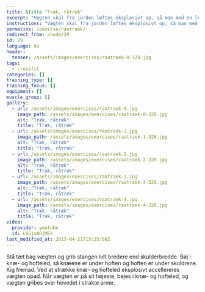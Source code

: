 ```yaml
---
title: &title "Træk, råtræk"
excerpt: "Vægten skal fra jorden løftes eksplosivt op, så man med en let knæbøjning kan gribe den over hovedet."
instructions: "Vægten skal fra jorden løftes eksplosivt op, så man med en let knæbøjning kan gribe den over hovedet."
permalink: /oevelse/raatraek/
redirect_from: /node/29
id: 29
language: da
header:
  teaser: /assets/images/exercises/raatraek-0-320.jpg
tags:
  - crossfit
categories: []
training_type: [] 
training_focus: []
equipment: []
muscle_group: []
gallery:
  - url: /assets/images/exercises/raatraek-0.jpg
    image_path: /assets/images/exercises/raatraek-0-320.jpg
    alt: "Træk, råtræk"
    title: "Træk, råtræk"
  - url: /assets/images/exercises/raatraek-1.jpg
    image_path: /assets/images/exercises/raatraek-1-320.jpg
    alt: "Træk, råtræk"
    title: "Træk, råtræk"
  - url: /assets/images/exercises/raatraek-2.jpg
    image_path: /assets/images/exercises/raatraek-2-320.jpg
    alt: "Træk, råtræk"
    title: "Træk, råtræk"
  - url: /assets/images/exercises/raatraek-3.jpg
    image_path: /assets/images/exercises/raatraek-3-320.jpg
    alt: "Træk, råtræk"
    title: "Træk, råtræk"
  - url: /assets/images/exercises/raatraek-4.jpg
    image_path: /assets/images/exercises/raatraek-4-320.jpg
    alt: "Træk, råtræk"
    title: "Træk, råtræk"
video:
  provider: youtube
  id: L6SjuAOjMEk
last_modified_at: 2013-04-21T13:25:08Z
---
```


Stå tæt bag vægten og grib stangen lidt bredere end skulderbredde. Bøj i knæ- og hofteled, så knæene er under hoften og hoften er under skuldrene. Kig fremad. Ved at strække knæ- og hofteled eksplosivt accellereres vægten opad. Når vægten er på sit højeste, bøjes i knæ- og hofteled, og vægten gribes over hovedet i strakte arme.
